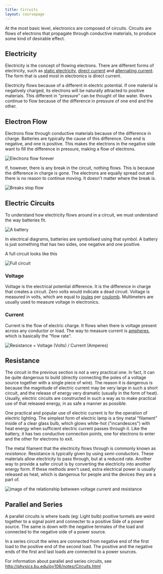 ```yaml
---
title: Circuits
layout: coursepage
---
```


At the most basic level, electronics are composed of circuits. Circuits are flows of electrons that propagate through conductive materials, to produce some kind of desirable effect.

## Electricity
Electricity is the concept of flowing electrons. There are different forms of electricity, such as [static electricity](http://www.allaboutcircuits.com/vol_1/chpt_1/1.html), [direct current](https://en.wikipedia.org/wiki/Direct_current) and [alternating current](https://en.wikipedia.org/wiki/Alternating_current). The form that is used most in electronics is direct current.

Electricity flows because of a different in electric potential. If one material is negatively charged, its electrons will be naturally attracted to positive materials. This different in "pressure" can be thought of like water. Rivers continue to flow because of the difference in pressure of one end and the other.

## Electron Flow
Electrons flow through conductive materials because of the difference in charge. Batteries are typically the cause of this difference. One end is negative, and one is positive. This makes the electrons in the negative side want to fill the difference in pressure, making a flow of electrons.

![](http://sub.allaboutcircuits.com/images/00012.png "Electrons flow forever")

If, however, there is any break in the circuit, nothing flows. This is because the difference in charge is gone. The electrons are equally spread out and there is no reason to continue moving. It doesn't matter where the break is.

![](http://sub.allaboutcircuits.com/images/00013.png "Breaks stop flow")

## Electric Circuits
To understand how electricity flows around in a circuit, we must understand the way batteries fit.

![](http://sub.allaboutcircuits.com/images/00021.png "A battery")

In electrical diagrams, batteries are symbolised using that symbol. A battery is just something that has two sides, one negative and one positive.

A full circuit looks like this

![](http://sub.allaboutcircuits.com/images/00027.png "Full circuit")

### Voltage
Voltage is the electrical potential difference. It is the difference in charge that creates a circuit. Zero volts would indicate a dead circuit. Voltage is measured in volts, which are equal to [joules](https://en.wikipedia.org/wiki/Joule) per [coulomb](https://en.wikipedia.org/wiki/Coulomb). Multimeters are usually used to measure voltage in electronics.

### Current
Current is the flow of electric charge. It flows when there is voltage present across any conductor or load. The way to measure current is [ampheres](http://en.wikipedia.org/wiki/Ampere), which is basically the "flow rate".

![](http://upload.wikimedia.org/math/f/6/c/f6cda470e0dda83a09efbbbc84c9ee66.png "Resistance = Voltage \(Volts\) / Current \(Amperes\)") 
## Resistance

The circuit in the previous section is not a very practical one. In fact, it can be quite dangerous to build (directly connecting the poles of a voltage source together with a single piece of wire). The reason it is dangerous is because the magnitude of electric current may be very large in such a short circuit, and the release of energy very dramatic (usually in the form of heat). Usually, electric circuits are constructed in such a way as to make practical use of that released energy, in as safe a manner as possible.

One practical and popular use of electric current is for the operation of electric lighting. The simplest form of electric lamp is a tiny metal "filament" inside of a clear glass bulb, which glows white-hot ("incandesces") with heat energy when sufficient electric current passes through it. Like the battery, it has two conductive connection points, one for electrons to enter and the other for electrons to exit.

The metal filament that the electricity flows through is commonly known as *resistance*. Resistance is typically given by using *semi-conductors*. These materials allow electricity to pass through, but at a reduced rate. Another way to provide a safer circuit is by converting the electricity into another energy form. If these methods aren't used, extra electrical power is usually released as heat, which is dangerous for people and the devices they are a part of.

![image of the relationship betwwen voltage current and resistance](http://www.instructables.com/files/deriv/FVR/TJRZ/H5TU8PNC/FVRTJRZH5TU8PNC.LARGE.jpg)
## Parallel and Series

A parallel circuits is where loads (eg: Light bulb) positive turmels are weird together to a signal point and connecter to a positive Side of a power source. The same is down with the negative termales of the load and connected to the negative side of a power source. 

In a series circuit the wires are connected from negative end of the first load to the positive end of the second load.  The positive and the negative ends of the first and last loads are connected to a power sources.  

For information about parallel and series circuits, see
http://physics.bu.edu/py106/notes/Circuits.html
